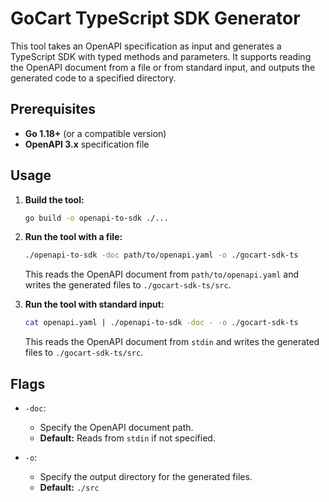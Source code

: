 # GoCart TypeScript SDK Generator

This tool takes an OpenAPI specification as input and generates a TypeScript SDK with typed methods and parameters. It supports reading the OpenAPI document from a file or from standard input, and outputs the generated code to a specified directory.


## Prerequisites

- **Go 1.18+** (or a compatible version)
- **OpenAPI 3.x** specification file

## Usage

1. **Build the tool:**
   ```bash
   go build -o openapi-to-sdk ./...
   ```

2. **Run the tool with a file:**
   ```bash
   ./openapi-to-sdk -doc path/to/openapi.yaml -o ./gocart-sdk-ts
   ```
   This reads the OpenAPI document from `path/to/openapi.yaml` and writes the generated files to `./gocart-sdk-ts/src`.

3. **Run the tool with standard input:**
   ```bash
   cat openapi.yaml | ./openapi-to-sdk -doc - -o ./gocart-sdk-ts
   ```
   This reads the OpenAPI document from `stdin` and writes the generated files to `./gocart-sdk-ts/src`.

## Flags

- `-doc`:  
  - Specify the OpenAPI document path.  
  - **Default:** Reads from `stdin` if not specified.

- `-o`:  
  - Specify the output directory for the generated files.
  - **Default:** `./src`
